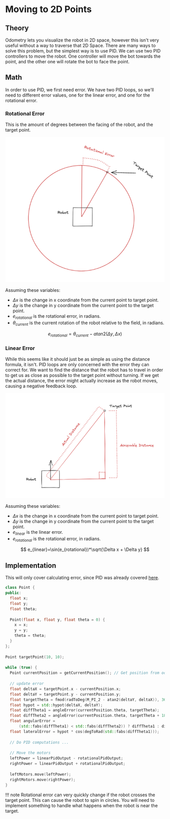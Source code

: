 # Moving to 2D Points

## Theory

Odometry lets you visualize the robot in 2D space, however this isn't very useful without a way to traverse that 2D Space. There are many ways to solve this problem, but the simplest way is to use PID. We can use two PID controllers to move the robot. One controller will move the bot towards the point, and the other one will rotate the bot to face the point.

## Math

In order to use PID, we first need error. We have two PID loops, so we'll need to different error values, one for the linear error, and one for the rotational error.

### Rotational Error

This is the amount of degrees between the facing of the robot, and the target point.

![Image](../../assets/rotational-error.png)

Assuming these variables:

-   $\Delta x$ is the change in x coordinate from the current point to target point.
-   $\Delta y$ is the change in y coordinate from the current point to the target point.
-   $e_{rotational}$ is the rotational error, in radians.
-   $\theta_{current}$ is the current rotation of the robot relative to the field, in radians.

$$
e_{rotational}=\theta_{current}-atan2(\Delta y,\Delta x)
$$

### Linear Error

While this seems like it should just be as simple as using the distance formula, it isn't. PID loops are only concerned with the error they can correct for. We want to find the distance that the robot has to travel in order to get us as close as possible to the target point without turning. If we get the actual distance, the error might actually increase as the robot moves, causing a negative feedback loop.

![Image](../../assets/linear-error.png)

Assuming these variables:

-   $\Delta x$ is the change in x coordinate from the current point to target point.
-   $\Delta y$ is the change in y coordinate from the current point to the target point.
-   $e_{linear}$ is the linear error.
-   $e_{rotational}$ is the rotational error, in radians.

$$
e_{linear}=\sin(e_{rotational})*\sqrt{\Delta x + \Delta y}
$$

## Implementation

This will only cover calculating error, since PID was already covered [here](./pid.md).

```cpp
class Point {
public:
  float x;
  float y;
  float theta;

  Point(float x, float y, float theta = 0) {
    x = x;
    y = y;
    theta = theta;
  }
};

Point targetPoint(10, 10);

while (true) {
  Point currentPosition = getCurrentPosition(); // Get position from odometry

  // update error
  float deltaX = targetPoint.x - currentPosition.x;
  float deltaY = targetPoint.y - currentPosition.y;
  float targetTheta = fmod(radToDeg(M_PI_2 - atan2(deltaY, deltaX)), 360);
  float hypot = std::hypot(deltaX, deltaY);
  float diffTheta1 = angleError(currentPosition.theta, targetTheta);
  float diffTheta2 = angleError(currentPosition.theta, targetTheta + 180);
  float angularError =
      (std::fabs(diffTheta1) < std::fabs(diffTheta2)) ? diffTheta1 : diffTheta2;
  float lateralError = hypot * cos(degToRad(std::fabs(diffTheta1)));

  // Do PID computations ...

  // Move the motors
  leftPower = linearPidOutput - rotationalPidOutput;
  rightPower = linearPidOutput + rotationalPidOutput;

  leftMotors.move(leftPower);
  rightMotors.move(rightPower);
}
```

<!--prettier-ignore-->
!!! note
    Rotational error can very quickly change if the robot crosses the target point. This can cause the robot to spin in circles. You will need to implement something to handle what happens when the robot is near the target.
